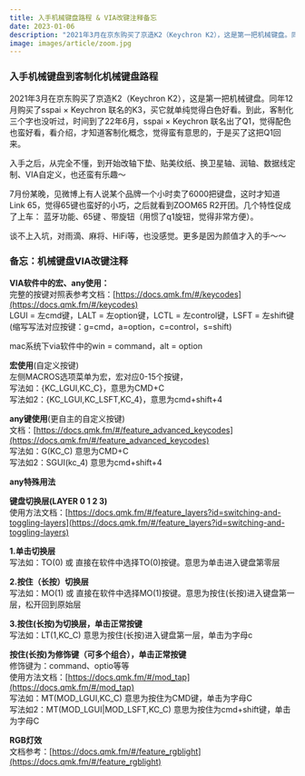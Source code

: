 ```yaml
---
title: 入手机械键盘路程 & VIA改键注释备忘
date: 2023-01-06
description: "2021年3月在京东购买了京造K2（Keychron K2），这是第一把机械键盘。同年12月购买了sspai × Keychron 联名的K3，买它就单纯觉得白色好看。到此，客制化三个字也没听过，时间到了22年6月，sspai × Keychron 联名出了Q1，觉得配色也蛮好看，看介绍，才知道客制化概念，觉得蛮有意思的，于是买了这把Q1回来。 "
image: images/article/zoom.jpg
---
```

### 入手机械键盘到客制化机械键盘路程

2021年3月在京东购买了京造K2（Keychron K2），这是第一把机械键盘。同年12月购买了sspai × Keychron 联名的K3，买它就单纯觉得白色好看。到此，客制化三个字也没听过，时间到了22年6月，sspai × Keychron 联名出了Q1，觉得配色也蛮好看，看介绍，才知道客制化概念，觉得蛮有意思的，于是买了这把Q1回来。

入手之后，从完全不懂，到开始改轴下垫、贴美纹纸、换卫星轴、润轴、数据线定制、VIA自定义，也还蛮有乐趣～ 

7月份某晚，见微博上有人说某个品牌一个小时卖了6000把键盘，这时才知道Link 65，觉得65键也蛮好的小巧，之后就看到ZOOM65 R2开团。几个特性促成了上车： 蓝牙功能、65键 、带旋钮（用惯了q1旋钮，觉得非常方便）。

谈不上入坑，对雨滴、麻将、HiFi等，也没感觉。更多是因为颜值才入的手～～

### 备忘：机械键盘VIA改键注释

**VIA软件中的宏、any使用：**<br />完整的按键对照表参考文档：[https://docs.qmk.fm/#/keycodes](https://docs.qmk.fm/#/keycodes) <br />
LGUI = 左cmd键，LALT = 左option键，LCTL = 左control键，LSFT = 左shift键 <br />
(缩写写法对应按键：g=cmd，a=option，c=control，s=shift)

mac系统下via软件中的win = command，alt = option 

**宏使用**(自定义按键) <br />
左侧MACROS选项菜单为宏，宏对应0-15个按键，<br />
写法如：{KC_LGUI,KC_C}，意思为CMD+C  <br />
写法如2：{KC_LGUI,KC_LSFT,KC_4}，意思为cmd+shift+4

**any键使用**(更自主的自定义按键) <br />
文档：[https://docs.qmk.fm/#/feature_advanced_keycodes](https://docs.qmk.fm/#/feature_advanced_keycodes) <br />
写法如：G(KC_C) 意思为CMD+C <br />
写法如2：SGUI(kc_4) 意思为cmd+shift+4 

**any特殊用法**

**键盘切换层(LAYER 0 1 2 3)** <br />
使用方法文档：[https://docs.qmk.fm/#/feature_layers?id=switching-and-toggling-layers](https://docs.qmk.fm/#/feature_layers?id=switching-and-toggling-layers)

**1.单击切换层** <br />
写法如：TO(0) 或 直接在软件中选择TO(0)按键。意思为单击进入键盘第零层

**2.按住（长按）切换层** <br />
写法如：MO(1) 或 直接在软件中选择MO(1)按键。意思为按住(长按)进入键盘第一层，松开回到原始层

**3.按住(长按)为切换层，单击正常按键** <br />
写法如：LT(1,KC_C) 意思为按住(长按)进入键盘第一层，单击为字母c

**按住(长按)为修饰键（可多个组合），单击正常按键** <br />
修饰键为：command、optio等等 <br />
使用方法文档：[https://docs.qmk.fm/#/mod_tap](https://docs.qmk.fm/#/mod_tap) <br />
写法如：MT(MOD_LGUI,KC_C) 意思为按住为CMD键，单击为字母C  <br />
写法如2：MT(MOD_LGUI|MOD_LSFT,KC_C) 意思为按住为cmd+shift键，单击为字母C  

**RGB灯效** <br />
文档参考：[https://docs.qmk.fm/#/feature_rgblight](https://docs.qmk.fm/#/feature_rgblight)
